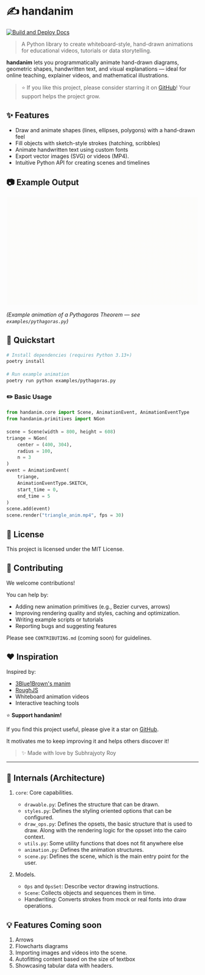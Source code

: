 # ✍️ handanim

[![Build and Deploy Docs](https://github.com/subroy13/handanim/actions/workflows/docs.yml/badge.svg)](https://github.com/subroy13/handanim/actions/workflows/docs.yml)

> A Python library to create whiteboard-style, hand-drawn animations for educational videos, tutorials or data storytelling.

**handanim** lets you programmatically animate hand-drawn diagrams, geometric shapes, handwritten text, and visual explanations — ideal for online teaching, explainer videos, and mathematical illustrations.

> ⭐️ If you like this project, please consider starring it on [GitHub](https://github.com/subroy13/handanim)! Your support helps the project grow.

## ✨ Features

- Draw and animate shapes (lines, ellipses, polygons) with a hand-drawn feel
- Fill objects with sketch-style strokes (hatching, scribbles)
- Animate handwritten text using custom fonts
- Export vector images (SVG) or videos (MP4).
- Intuitive Python API for creating scenes and timelines

## 📷 Example Output

<p align="center">
  <img src="./examples/output/pythagoras.gif" width="500">
</p>

_(Example animation of a Pythagoras Theorem — see `examples/pythagoras.py`)_

## 🚀 Quickstart

```bash
# Install dependencies (requires Python 3.13+)
poetry install

# Run example animation
poetry run python examples/pythagoras.py
```

### ✏️ Basic Usage

```python
from handanim.core import Scene, AnimationEvent, AnimationEventType
from handanim.primitives import NGon

scene = Scene(width = 800, height = 608)
triange = NGon(
    center = (400, 304),
    radius = 100,
    n = 3
)
event = AnimationEvent(
    triange,
    AnimationEventType.SKETCH,
    start_time = 0,
    end_time = 5
)
scene.add(event)
scene.render("triangle_anim.mp4", fps = 30)
```

## 📄 License

This project is licensed under the MIT License.

## 🤝 Contributing

We welcome contributions!

You can help by:

- Adding new animation primitives (e.g., Bezier curves, arrows)
- Improving rendering quality and styles, caching and optimization.
- Writing example scripts or tutorials
- Reporting bugs and suggesting features

Please see `CONTRIBUTING.md` (coming soon) for guidelines.

## ❤️ Inspiration

Inspired by:

- [3Blue1Brown's manim](https://github.com/3b1b/manim)
- [RoughJS](https://github.com/rough-stuff/rough)
- Whiteboard animation videos
- Interactive teaching tools

⭐️ **Support handanim!**

If you find this project useful, please give it a star on [GitHub](https://github.com/subroy13/handanim).

It motivates me to keep improving it and helps others discover it!

> ✨ Made with love by Subhrajyoty Roy

---

## 🧠 Internals (Architecture)

1. `core`: Core capabilities.

   - `drawable.py`: Defines the structure that can be drawn.
   - `styles.py`: Defines the styling oriented options that can be configured.
   - `draw_ops.py`: Defines the opsets, the basic structure that is used to draw. Along with the rendering logic for the opsset into the cairo context.
   - `utils.py`: Some utility functions that does not fit anywhere else
   - `animation.py`: Defines the animation structures.
   - `scene.py`: Defines the scene, which is the main entry point for the user.

2. Models.
   - `Ops` and `OpsSet`: Describe vector drawing instructions.
   - `Scene`: Collects objects and sequences them in time.
   - Handwriting: Converts strokes from mock or real fonts into draw operations.

## 💡 Features Coming soon

1. Arrows
2. Flowcharts diagrams
3. Importing images and videos into the scene.
4. Autofitting content based on the size of textbox
5. Showcasing tabular data with headers.

